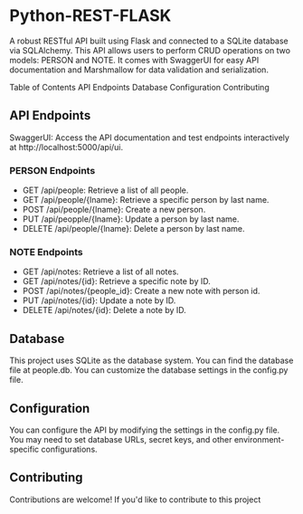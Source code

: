 # Python-REST-FLASK

A robust RESTful API built using Flask and connected to a SQLite database via SQLAlchemy. This API allows users to perform CRUD operations on two models: PERSON and NOTE. It comes with SwaggerUI for easy API documentation and Marshmallow for data validation and serialization.

Table of Contents
API Endpoints
Database
Configuration
Contributing

## API Endpoints
SwaggerUI: Access the API documentation and test endpoints interactively at http://localhost:5000/api/ui.

### PERSON Endpoints
- GET /api/people: Retrieve a list of all people.
- GET /api/people/{lname}: Retrieve a specific person by last name.
- POST /api/people/{lname}: Create a new person.
- PUT /api/peopple/{lname}: Update a person by last name.
- DELETE /api/people/{lname}: Delete a person by last name.

### NOTE Endpoints
- GET /api/notes: Retrieve a list of all notes.
- GET /api/notes/{id}: Retrieve a specific note by ID.
- POST /api/notes/{people_id}: Create a new note with person id.
- PUT /api/notes/{id}: Update a note by ID.
- DELETE /api/notes/{id}: Delete a note by ID.

## Database
This project uses SQLite as the database system. You can find the database file at people.db. You can customize the database settings in the config.py file.

## Configuration
You can configure the API by modifying the settings in the config.py file. You may need to set database URLs, secret keys, and other environment-specific configurations.

## Contributing
Contributions are welcome! If you'd like to contribute to this project
